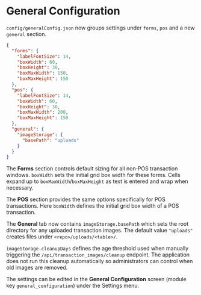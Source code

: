 # General Configuration

`config/generalConfig.json` now groups settings under `forms`, `pos` and a new
`general` section.

```json
{
  "forms": {
    "labelFontSize": 14,
    "boxWidth": 60,
    "boxHeight": 30,
    "boxMaxWidth": 150,
    "boxMaxHeight": 150
  },
  "pos": {
    "labelFontSize": 14,
    "boxWidth": 60,
    "boxHeight": 30,
    "boxMaxWidth": 200,
    "boxMaxHeight": 150
  },
  "general": {
    "imageStorage": {
      "basePath": "uploads"
    }
  }
}
```

The **Forms** section controls default sizing for all non‑POS transaction windows.
`boxWidth` sets the initial grid box width for these forms. Cells expand
up to `boxMaxWidth`/`boxMaxHeight` as text is entered and wrap when necessary.

The **POS** section provides the same options specifically for POS transactions.
Here `boxWidth` defines the initial grid box width of a POS transaction.

The **General** tab now contains `imageStorage.basePath` which sets the root
directory for any uploaded transaction images. The default value `"uploads"`
creates files under `<repo>/uploads/<table>/`.

`imageStorage.cleanupDays` defines the age threshold used when manually
triggering the `/api/transaction_images/cleanup` endpoint. The application does
not run this cleanup automatically so administrators can control when old images
are removed.

The settings can be edited in the **General Configuration** screen
(module key `general_configuration`) under the Settings menu.
